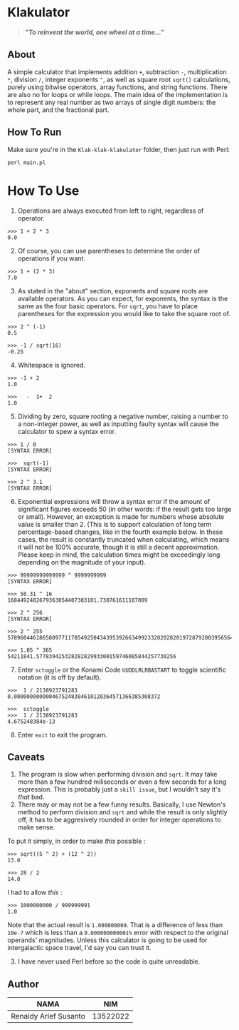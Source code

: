 # Klakulator
>_**"To reinvent the world, one wheel at a time..."**_

## About
A simple calculator that implements addition `+`, subtraction `-`, multiplication `*`, division `/`, integer exponents `^`, as well as square root `sqrt()` calculations, purely using bitwise operators, array functions, and string functions. There are also no for loops or while loops. The main idea of the implementation is to represent any real number as two arrays of single digit numbers: the whole part, and the fractional part.

## How To Run
Make sure you're in the `Klak-klak-klakulator` folder, then just run with Perl:

```
perl main.pl
```

# How To Use

1. Operations are always executed from left to right, regardless of operator.
```
>>> 1 + 2 * 3
9.0
```
2. Of course, you can use parentheses to determine the order of operations if you want.
```
>>> 1 + (2 * 3)
7.0
```
3. As stated in the "about" section, exponents and square roots are available operators. As you can expect, for exponents, the syntax is the same as the four basic operators. For `sqrt`, you have to place parentheses for the expression you would like to take the square root of.
```
>>> 2 ^ (-1)
0.5

>>> -1 / sqrt(16)
-0.25
```

4. Whitespace is ignored.
```
>>> -1 + 2
1.0

>>>   -  1+  2
1.0
```
5. Dividing by zero, square rooting a negative number, raising a number to a non-integer power, as well as inputting faulty syntax will cause the calculator to spew a syntax error.

```
>>> 1 / 0
[SYNTAX ERROR]

>>>  sqrt(-1)
[SYNTAX ERROR]

>>> 2 ^ 3.1
[SYNTAX ERROR]
```

6. Exponential expressions will throw a syntax error if the amount of significant figures exceeds 50 (in other words: if the result gets too large or small). However, an exception is made for numbers whose absolute value is smaller than 2. (This is to support calculation of long term percentage-based changes, like in the fourth example below. In these cases, the result is constantly truncated when calculating, which means it will not be 100% accurate, though it is still a decent approximation. Please keep in mind, the calculation times might be exceedingly long depending on the magnitude of your input).
```
>>> 99999999999999 ^ 9999999999
[SYNTAX ERROR]

>>> 50.31 ^ 16
1684492482679363054407383101.730761611187009

>>> 2 ^ 256
[SYNTAX ERROR]

>>> 2 ^ 255
57896044618658097711785492504343953926634992332820282019728792003956564819968.0

>>> 1.05 ^ 365
54211841.57783942532828282993300159746085844257730256

````

7. Enter `sctoggle` or the Konami Code `UUDDLRLRBASTART` to toggle scientific notation (it is off by default).
```
>>>  1 / 2138923791283
0.0000000000004675248384610120364571366385308372

>>>  sctoggle
>>>  1 / 2138923791283
4.675248384e-13
```
8. Enter `exit` to exit the program.

## Caveats
1. The program is slow when performing division and `sqrt`. It may take more than a few hundred miliseconds or even a few seconds for a long expression. This is probably just a `skill issue`, but I wouldn't say it's *that* bad.
2. There may or may not be a few funny results. Basically, I use Newton's method to perform division and `sqrt` and while the result is only slightly off, it has to be aggresively rounded in order for integer operations to make sense. 

To put it simply, in order to make *this* possible :
```
>>> sqrt((5 ^ 2) + (12 ^ 2))
13.0

>>> 28 / 2
14.0
```

I had to allow *this* :
```
>>> 1000000000 / 999999991
1.0
```

Note that the actual result is `1.000000009`. That is a difference of less than `10e-7` which is less than a `0.000000000001%` error with respect to the original operands' magnitudes. Unless this calculator is going to be used for intergalactic space travel, I'd say you can trust it.

3. I have never used Perl before so the code is quite unreadable.

## Author

|NAMA|NIM|
|-|-|
|Renaldy Arief Susanto|13522022|
